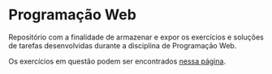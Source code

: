 # Programação Web

Repositório com a finalidade de armazenar e expor os exercícios e soluções de tarefas desenvolvidas durante a disciplina de Programação Web.

Os exercícios em questão podem ser encontrados [nessa página](https://sites.google.com/view/fabricio10/p%C3%A1gina-inicial/cursos/pweb).
